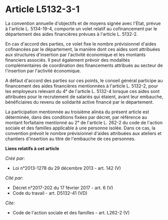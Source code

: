 # Article L5132-3-1

La convention annuelle d'objectifs et de moyens signée avec l'Etat, prévue à l'article L. 5134-19-4, comporte un volet
relatif au cofinancement par le département des aides financières prévues à l'article L. 5132-2. 

En cas d'accord des parties, ce volet fixe le nombre prévisionnel d'aides cofinancées par le département, la manière dont ces
aides sont attribuées aux structures d'insertion par l'activité économique et les montants financiers associés. Il peut
également prévoir des modalités complémentaires de coordination des financements attribués au secteur de l'insertion par
l'activité économique. 

A défaut d'accord des parties sur ces points, le conseil général participe au financement des aides financières mentionnées à
l'article L. 5132-2, pour les employeurs relevant du 4° de l'article L. 5132-4 lorsque ces aides sont attribuées pour le
recrutement de salariés qui étaient, avant leur embauche, bénéficiaires du revenu de solidarité active financé par le
département. 

La participation mentionnée au troisième alinéa du présent article est déterminée, dans des conditions fixées par décret, par
référence au montant forfaitaire mentionné au 2° de l'article L. 262-2 du code de l'action sociale et des familles applicable
à une personne isolée. Dans ce cas, la convention prévoit le nombre prévisionnel d'aides attribuées aux ateliers et chantiers
d'insertion au titre de l'embauche de ces personnes.

**Liens relatifs à cet article**

_Créé par_:

  - Loi n°2013-1278 du 29 décembre 2013 - art. 142 (V)

_Cité par_:

  - Décret n°2017-202 du 17 février 2017 - art. 6 (V)
  - Code du travail - art. D5132-41 (VD)

_Cite_:

  - Code de l'action sociale et des familles - art. L262-2 (V)
